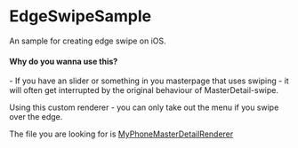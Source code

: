 # EdgeSwipeSample
An sample for creating edge swipe on iOS.

<h4>Why do you wanna use this?</h4>
- If you have an slider or something in you masterpage that uses swiping - it will often get interrupted by the original behaviour of MasterDetail-swipe. 

Using this custom renderer - you can only take out the menu if you swipe over the edge. 

The file you are looking for is [MyPhoneMasterDetailRenderer](EdgeSwipeSample/EdgeSwipeSample.iOS/Renderers/MyPhoneMasterDetailRenderer.cs)

